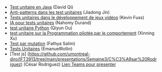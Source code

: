 
- [Test unitaire en Java](https://github.com/umontreal-diro/IFT3913/tree/main/presentations/Semaine3/David%20Qi) (David Qi)
- [Anti-patterns dans les test unitaires](https://github.com/umontreal-diro/IFT3913/tree/main/presentations/Semaine3/Jiadong%20Jin) (Jiadong Jin)
- [Tests unitaires dans le développement de jeux vidéos](https://github.com/umontreal-diro/IFT3913/tree/main/presentations/Semaine3/Kevin%20Fuss) (Kevin Fuss)
- [IA pour tests unitaires](https://github.com/umontreal-diro/IFT3913/tree/main/presentations/Semaine3/NahomyDurand) (Nahomy Durand)
- [test unitaire Python](https://github.com/umontreal-diro/IFT3913/tree/main/presentations/Semaine3/QiyunOu) (Qiyun Ou)
- [test unitaire sur la Programmation pilotée par le comportement](https://github.com/umontreal-diro/IFT3913/tree/main/presentations/Semaine3/XinningXu) (Xinning Xu)
- [Test par mutation](https://github.com/umontreal-diro/IFT3913/tree/main/presentations/Semaine3/FathyaSalim) (Fathya Salim)
- [Tests Unitaires](https://github.com/umontreal-diro/IFT3913/tree/main/presentations/Semaine3/EmanuelRollin) (EmanuelRollin)
- [Test js] (https://github.com/umontreal-diro/IFT3913/tree/main/presentations/Semaine3/C%C3%A9sar%20Rodriguez) (César Rodriguez)
[Lien Teams pour presenter](https://teams.microsoft.com/l/meetup-join/19:meeting_NTIwMzhjNzctMTk5My00YjM0LThiNGYtNDQyNDdiYmVmMzg0@thread.v2/0?context=%7B%22Tid%22:%22d27eefec-2a47-4be7-981e-0f8977fa31d8%22,%22Oid%22:%226a89af05-1184-4d65-b825-c39d1297fd48%22%7D)

